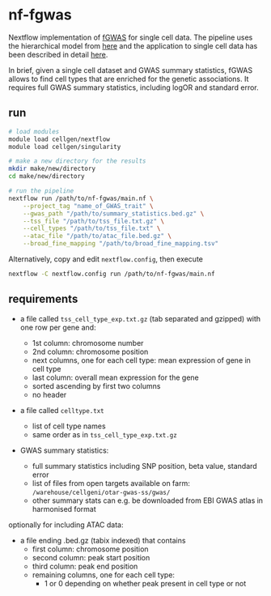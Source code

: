 # nf-fgwas
Nextflow implementation of [fGWAS](https://doi.org/10.1016/j.ajhg.2014.03.004) for single cell data. The pipeline uses the hierarchical model from [here](https://github.com/natsuhiko/PHM) and the application to single cell data has been described in detail [here](https://doi.org/10.1038/s41586-021-03852-1).

In brief, given a single cell dataset and GWAS summary statistics, fGWAS allows to find cell types that are enriched for the genetic associations.
It requires full GWAS summary statistics, including logOR and standard error.

## run

```bash
# load modules
module load cellgen/nextflow
module load cellgen/singularity

# make a new directory for the results
mkdir make/new/directory
cd make/new/directory

# run the pipeline
nextflow run /path/to/nf-fgwas/main.nf \
    --project_tag "name_of_GWAS_trait" \
    --gwas_path "/path/to/summary_statistics.bed.gz" \
    --tss_file "/path/to/tss_file.txt.gz" \
    --cell_types "/path/to/tss_file.txt" \
    --atac_file "/path/to/atac_file.bed.gz" \
    --broad_fine_mapping "/path/to/broad_fine_mapping.tsv"
```

Alternatively, copy and edit `nextflow.config`, then execute

```bash
nextflow -C nextflow.config run /path/to/nf-fgwas/main.nf
```

## requirements

- a file called `tss_cell_type_exp.txt.gz` (tab separated and gzipped) with one row per gene and:
  - 1st column: chromosome number
  - 2nd column: chromosome position
  - next columns, one for each cell type: mean expression of gene in cell type
  - last column: overall mean expression for the gene
  - sorted ascending by first two columns
  - no header

- a file called `celltype.txt`
  - list of cell type names
  - same order as in `tss_cell_type_exp.txt.gz`

- GWAS summary statistics:
  - full summary statistics including SNP position, beta value, standard error
  - list of files from open targets available on farm: `/warehouse/cellgeni/otar-gwas-ss/gwas/`
  - other summary stats can e.g. be downloaded from EBI GWAS atlas in harmonised format

optionally for including ATAC data:

- a file ending .bed.gz (tabix indexed) that contains
  - first column: chromosome position
  - second column: peak start position
  - third column: peak end position
  - remaining columns, one for each cell type:
    - 1 or 0 depending on whether peak present in cell type or not
